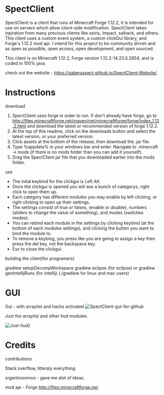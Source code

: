 
# SpectClient
SpectClient is a client that runs of Minecraft Forge 1.12.2, it is intended for use on servers which allow client-side modification. SpectClient takes inpiration from many previous clients like osiris, Impact, salhack, and others. This client uses a custom event system, a custom clickGui library, and Forge's 1.12.2 mod api. I intend for this project to be community driven and as open as possible, open access, open development, and open sourced.

This client is on Minecraft 1.12.2, Forge version 1.12.2-14.23.5.2854, and is coded in 100% java.

check out the website - https://saberaspect.github.io/SpectClient-Website/



# Instructions
 download

1. SpectClient uses forge in order to run. if don't already have forge, go to http://files.minecraftforge.net/maven/net/minecraftforge/forge/index_1.12.2.html and download the latest or recommended version of forge 1.12.2.
2. At the top of this readme, click on the downloads button and select the latest version, or your preferred version.
3. Click assets at the bottom of the release, then download the .jar file.
4. Type %appdata% in your windows bar and enter. Navigate to .minecraft -> mods (if there is no mods folder than you can add it yourself).
5. Drag the SpectClient.jar file that you downloaded earlier into the mods folder.

use

* The inital keybind for the clickgui is Left Alt.
* Once the clickgui is opened you will see a bunch of categorys, right click to open them up.
* Each category has different modules you may enable by left clicking, or right clicking to open up their settings.
* The settings consist of true or falses, (enable or disable), numbers (sliders to change the value of something), and modes (switches modes).
* You can rebind each module in the settings by clicking keybind (at the bottom of each modules settings), and clicking the button you want to bind the module to.
* To remove a keybing, you press like you are going to assign a key then press the del key, not the backspace key.
* Esc to close the clickgui.

building the client(for programers)

gradlew setupDecompWorkspace
gradlew eclipse (for eclipse) or gradlew genIntellijRuns (for intellij)
(./gradlew for linux and mac users)


# GUI
Gui - with arraylist and hacks activated
![SpectClient-gui-for-github](https://user-images.githubusercontent.com/74943836/113787548-3e42d800-9709-11eb-806d-62c5bff2cf89.png)


Just the arraylist and other hud modules 

![Just-hud}](https://user-images.githubusercontent.com/74943836/113787730-8d890880-9709-11eb-8bd1-d3a17040c0ef.png)







# Credits

contributions

Stack overflow, litteraly everything.

srgantmoomoo - gave me alot of ideas.

mod api - Forge http://files.minecraftforge.net.
